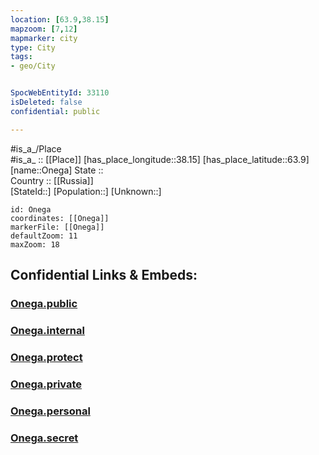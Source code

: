 ```yaml
---
location: [63.9,38.15] 
mapzoom: [7,12] 
mapmarker: city 
type: City
tags:
- geo/City


SpocWebEntityId: 33110
isDeleted: false
confidential: public

---
```

#is_a_/Place  
#is_a_ :: [[Place]] 
[has_place_longitude::38.15] 
[has_place_latitude::63.9] 
[name::Onega] 
State ::  
Country :: [[Russia]]  
[StateId::] 
[Population::] 
[Unknown::] 


```leaflet
id: Onega
coordinates: [[Onega]] 
markerFile: [[Onega]] 
defaultZoom: 11 
maxZoom: 18
```


## Confidential Links & Embeds: 

### [Onega.public](/_public/\Earth\Continent\Europe\Europe~East\Russia\Russia~NorthWest\Arkhangelsk_Oblast\CityOnega.public.md) 

### [Onega.internal](/_internal/\Earth\Continent\Europe\Europe~East\Russia\Russia~NorthWest\Arkhangelsk_Oblast\CityOnega.internal.md) 

### [Onega.protect](/_protect/\Earth\Continent\Europe\Europe~East\Russia\Russia~NorthWest\Arkhangelsk_Oblast\CityOnega.protect.md) 

### [Onega.private](/_private/\Earth\Continent\Europe\Europe~East\Russia\Russia~NorthWest\Arkhangelsk_Oblast\CityOnega.private.md) 

### [Onega.personal](/_personal/\Earth\Continent\Europe\Europe~East\Russia\Russia~NorthWest\Arkhangelsk_Oblast\CityOnega.personal.md) 

### [Onega.secret](/_secret/\Earth\Continent\Europe\Europe~East\Russia\Russia~NorthWest\Arkhangelsk_Oblast\CityOnega.secret.md)

